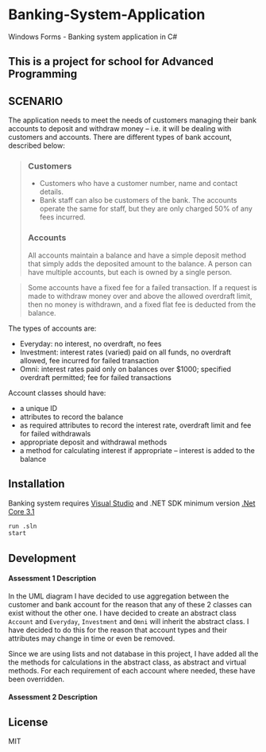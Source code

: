 # Banking-System-Application
Windows Forms - Banking system application in C#

## This is a project for school for Advanced Programming

## SCENARIO
The application needs to meet the needs of customers managing their bank accounts to deposit
and withdraw money – i.e. it will be dealing with customers and accounts. There are different
types of bank account, described below:
>### Customers
> - Customers who have a customer number, name and contact details.
> - Bank staff can also be customers of the bank. The accounts operate the same for staff, but
> they are only charged 50% of any fees incurred.
> ### Accounts
> All accounts maintain a balance and have a simple deposit method that simply adds the
> deposited amount to the balance. A person can have multiple accounts, but each is owned by a
> single person.

> Some accounts have a fixed fee for a failed transaction. If a request is made to withdraw money
> over and above the allowed overdraft limit, then no money is withdrawn, and a fixed flat fee is
> deducted from the balance.

The types of accounts are:
- Everyday: no interest, no overdraft, no fees
- Investment: interest rates (varied) paid on all funds, no overdraft allowed, fee incurred for
failed transaction
- Omni: interest rates paid only on balances over $1000; specified overdraft permitted; fee for
failed transactions

Account classes should have:
- a unique ID
- attributes to record the balance
- as required attributes to record the interest rate, overdraft limit and fee for failed withdrawals
- appropriate deposit and withdrawal methods
- a method for calculating interest if appropriate – interest is added to the balance 

## Installation

Banking system requires [Visual Studio](https://visualstudio.microsoft.com/) 
and .NET SDK minimum version [.Net Core 3.1](https://dotnet.microsoft.com/download/visual-studio-sdks)
```sh
run .sln
start
```

## Development
#### Assessment 1 Description
In the UML diagram I have decided to use aggregation between the customer and bank account for the reason that any of these 2 classes can exist without the other one.
I have decided to create an abstract class ```Account``` and ```Everyday```, ```Investment``` and ```Omni``` will inherit the abstract class. I have decided to do this for the reason that 
account types and their attributes may change in time or even be removed.

Since we are using lists and not database in this project, I have added all the the methods for calculations in the abstract class, as abstract and virtual methods. For each 
requirement of each account where needed, these have been overridden. 

#### Assessment 2 Description



## License

MIT
